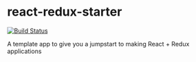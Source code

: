 # react-redux-starter

[![Build Status](https://travis-ci.org/mariusespejo/react-redux-starter.svg?branch=master)](https://travis-ci.org/mariusespejo/react-redux-starter)

A template app to give you a jumpstart to making React + Redux applications
